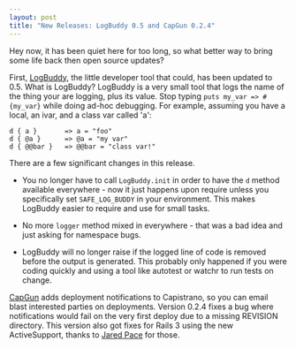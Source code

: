 ```yaml
---
layout: post
title: "New Releases: LogBuddy 0.5 and CapGun 0.2.4"
---
```

Hey now, it has been quiet here for too long, so what better way to bring some life back then open source updates?

First, [LogBuddy](https://github.com/relevance/log_buddy), the little developer tool that could, has been updated to 0.5.  What is LogBuddy?  LogBuddy is a very small tool that logs the name of the thing your are logging, plus its value.  Stop typing `puts my_var => #{my_var}` while doing ad-hoc debugging.  For example, assuming you have a local, an ivar, and a class var called 'a':

    d { a }       => a = "foo"
    d { @a }      => @a = "my var"
    d { @@bar }   => @@bar = "class var!"

There are a few significant changes in this release.  

* You no longer have to call `LogBuddy.init` in order to have the `d` method available everywhere - now it just happens upon require unless you specifically set `SAFE_LOG_BUDDY` in your environment.  This makes LogBuddy easier to require and use for small tasks.

* No more `logger` method mixed in everywhere - that was a bad idea and just asking for namespace bugs.

* LogBuddy will no longer raise if the logged line of code is removed before the output is generated.  This probably only happened if you were coding quickly and using a tool like autotest or watchr to run tests on change.

[CapGun](https://github.com/relevance/cap_gun) adds deployment notifications to Capistrano, so you can email blast interested parties on deployments.  Version 0.2.4 fixes a bug where notifications would fail on the very first deploy due to a missing REVISION directory.  This version also got fixes for Rails 3 using the new ActiveSupport, thanks to [Jared Pace](https://twitter.com/jdpace) for those.
